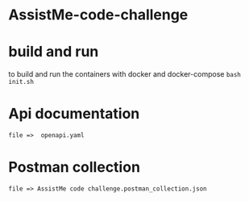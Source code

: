# AssistMe-code-challenge
# build and run
to build and run the containers  with docker and docker-compose 
 `bash init.sh`
# Api documentation
    file =>  openapi.yaml 
# Postman collection
    file => AssistMe code challenge.postman_collection.json